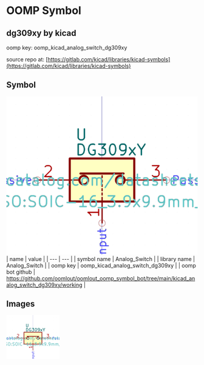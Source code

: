 # OOMP Symbol  
## dg309xy  by kicad  
  
oomp key: oomp_kicad_analog_switch_dg309xy  
  
source repo at: [https://gitlab.com/kicad/libraries/kicad-symbols](https://gitlab.com/kicad/libraries/kicad-symbols)  
## Symbol  
  
[![working.png](working_600.png)](working.png)  
| name | value | 
| --- | --- | 
| symbol name | Analog_Switch | 
| library name | Analog_Switch | 
| oomp key | oomp_kicad_analog_switch_dg309xy | 
| oomp bot github | https://github.com/oomlout/oomlout_oomp_symbol_bot/tree/main/kicad_analog_switch_dg309xy/working | 
## Images  
  
[![working.png](working_140.png)](working.png)  
